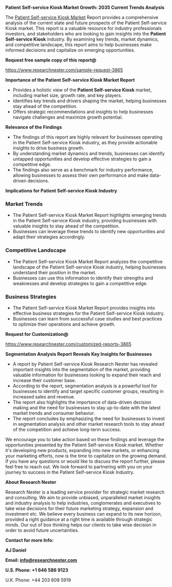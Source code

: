﻿<a name="_hlk168570615"></a><a name="_hlk168498031"></a>**Patient Self-service Kiosk Market Growth: 2035 Current Trends Analysis**

The [Patient Self-service Kiosk Market](https://www.researchnester.com/reports/patient-self-service-kiosk-market/3865) Report provides a comprehensive analysis of the current state and future prospects of the Patient Self-service Kiosk market. This report is a valuable resource for industry professionals investors, and stakeholders who are looking to gain insights into the **Patient Self-service Kiosk** industry. By examining key trends, market dynamics, and competitive landscape, this report aims to help businesses make informed decisions and capitalize on emerging opportunities.

**Request free sample copy of this report@**

<https://www.researchnester.com/sample-request-3865> 

**Importance of the Patient Self-service Kiosk Market Report**

- Provides a holistic view of the **Patient Self-service Kiosk** market, including market size, growth rate, and key players.
- Identifies key trends and drivers shaping the market, helping businesses stay ahead of the competition.
- Offers strategic recommendations and insights to help businesses navigate challenges and maximize growth potential.

**Relevance of the Findings**

- The findings of this report are highly relevant for businesses operating in the Patient Self-service Kiosk industry, as they provide actionable insights to drive business growth.
- By understanding market dynamics and trends, businesses can identify untapped opportunities and develop effective strategies to gain a competitive edge.
- The findings also serve as a benchmark for industry performance, allowing businesses to assess their own performance and make data-driven decisions.

**Implications for Patient Self-service Kiosk Industry**
### **Market Trends**
- The Patient Self-service Kiosk Market Report highlights emerging trends in the Patient Self-service Kiosk industry, providing businesses with valuable insights to stay ahead of the competition.
- Businesses can leverage these trends to identify new opportunities and adapt their strategies accordingly.
### **Competitive Landscape**
- The Patient Self-service Kiosk Market Report analyzes the competitive landscape of the Patient Self-service Kiosk industry, helping businesses understand their position in the market.
- Businesses can use this information to identify their strengths and weaknesses and develop strategies to gain a competitive edge.
### **Business Strategies**
- The Patient Self-service Kiosk Market Report provides insights into effective business strategies for the Patient Self-service Kiosk industry.
- Businesses can learn from successful case studies and best practices to optimize their operations and achieve growth.

**Request for Customization@**

<https://www.researchnester.com/customized-reports-3865> 

**Segmentation Analysis Report Reveals Key Insights for Businesses**

- A report by Patient Self-service Kiosk Research Nester has revealed important insights into the segmentation of the market, providing valuable information for businesses looking to expand their reach and increase their customer base.
- According to the report, segmentation analysis is a powerful tool for businesses to identify and target specific customer groups, resulting in increased sales and revenue.
- The report also highlights the importance of data-driven decision making and the need for businesses to stay up-to-date with the latest market trends and consumer behavior.
- The report concludes by emphasizing the need for businesses to invest in segmentation analysis and other market research tools to stay ahead of the competition and achieve long-term success.

We encourage you to take action based on these findings and leverage the opportunities presented by the Patient Self-service Kiosk market. Whether it's developing new products, expanding into new markets, or enhancing your marketing efforts, now is the time to capitalize on the growing demand. If you have any questions or would like to discuss the report further, please feel free to reach out. We look forward to partnering with you on your journey to success in the Patient Self-service Kiosk Industry.

**About Research Nester**

Research Nester is a leading service provider for strategic market research and consulting. We aim to provide unbiased, unparalleled market insights and industry analysis to help industries, conglomerates and executives to take wise decisions for their future marketing strategy, expansion and investment etc. We believe every business can expand to its new horizon, provided a right guidance at a right time is available through strategic minds. Our out of box thinking helps our clients to take wise decision in order to avoid future uncertainties.

**Contact for more Info:**

**AJ Daniel**

**Email: info@researchnester.com**

**U.S. Phone: +1 646 586 9123**

U.K. Phone: +44 203 608 5919



